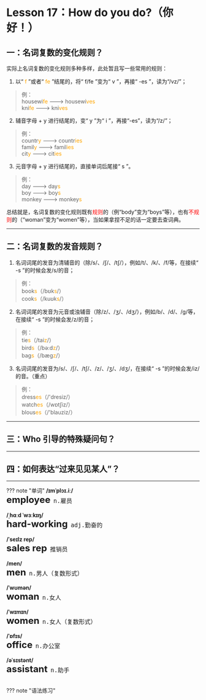 # Lesson 17：How do you do?（你好！）


## 一：名词复数的变化规则？

实际上名词复数的变化规则多种多样，此处暂且写一些常用的规则：

1. 以“<font color=orange> f </font>”或者“<font color=orange> fe </font>”结尾的，将“ f/fe ”变为“ v ”，再接“ -es ”，读为“/vz/”；
> 例：<br>
> housewi<font color=orange>fe</font>  --->  housewi<font color=orange>ves</font><br>
> kni<font color=orange>fe</font>  --->  kni<font color=orange>ves</font><br>


2. 辅音字母 + y 进行结尾的，变“ y ”为“ i ”，再接“-es”，读为“/z/”；
> 例：<br>
> countr<font color=orange>y</font>  --->  countr<font color=orange>ies</font><br>
> famil<font color=orange>y</font>  --->  famil<font color=orange>ies</font><br>
> cit<font color=orange>y</font>  --->  cit<font color=orange>ies</font><br>


3. 元音字母 + y 进行结尾的，直接单词后尾接“ s ”。
> 例：<br>
> day  ---> day<font color=orange>s</font><br>
> boy  ---> boy<font color=orange>s</font><br>
> monkey  ---> monkey<font color=orange>s</font><br>


总结就是，名词复数的变化规则既有<font color=red>规则</font>的（例“body”变为“boys”等），也有<font color=red>不规则</font>的（“woman”变为“women”等），当如果拿捏不足的话一定要去查词典。


---
## 二：名词复数的发音规则？

1. 名词词尾的发音为清辅音的（除/s/、/ʃ/、/tʃ/），例如/t/、/k/、/f/等，在接续“ -s ”的时候会发/s/的音；
> 例：<br>
> book<font color=orange>s</font>（/bʊk<font color=orange>s</font>/）<br>
> cook<font color=orange>s</font>（/kuʊk<font color=orange>s</font>/）<br>


2. 名词词尾的发音为元音或浊辅音（除/z/、/ʒ/、/dʒ/），例如/b/、/d/、/g/等，在接续“ -s ”的时候会发/z/的音；
> 例：<br>
> tie<font color=orange>s</font>（/tai<font color=orange>z</font>/）<br>
> bird<font color=orange>s</font>（/bə:d<font color=orange>z</font>/）<br>
> bag<font color=orange>s</font>（/bæg<font color=orange>z</font>/）<br>


3. 名词词尾的发音为/s/、/ʃ/、/tʃ/、/z/、/ʒ/、/dʒ/，在接续“ -s ”的时候会发/iz/的音。（重点）
> 例：<br>
> dress<font color=orange>es</font>（/'dresiz/）<br>
> watch<font color=orange>es</font>（/wɒtʃiz/）<br>
> blous<font color=orange>es</font>（/'blauziz/）<br>



---
## 三：Who 引导的特殊疑问句？





---
## 四：如何表达“过来见见某人”？





---
??? note "单词"
    **/ɪmˈplɔɪ.iː/**<br>
    <font size=5>**employee**</font>&nbsp;&nbsp;<font size=4>`n.雇员`</font><br>
    <br>
    **/ˌhɑːd ˈwɜːkɪŋ/**<br>
    <font size=5>**hard-working**</font>&nbsp;&nbsp;<font size=4>`adj.勤奋的`</font><br>
    <br>
    **/ˈseɪlz rep/**<br>
    <font size=5>**sales rep**</font>&nbsp;&nbsp;<font size=4>`推销员`</font><br>
    <br>
    **/men/**<br>
    <font size=5>**men**</font>&nbsp;&nbsp;<font size=4>`n.男人（复数形式）`</font><br>
    <br>
    **/ˈwʊmən/**<br>
    <font size=5>**woman**</font>&nbsp;&nbsp;<font size=4>`n.女人`</font><br>
    <br>
    **/ˈwɪmɪn/**<br>
    <font size=5>**women**</font>&nbsp;&nbsp;<font size=4>`n.女人（复数形式）`</font><br>
    <br>
    **/ˈɒfɪs/**<br>
    <font size=5>**office**</font>&nbsp;&nbsp;<font size=4>`n.办公室`</font><br>
    <br>
    **/əˈsɪstənt/**<br>
    <font size=5>**assistant**</font>&nbsp;&nbsp;<font size=4>`n.助手`</font><br>
    <br>


??? note "语法练习"


